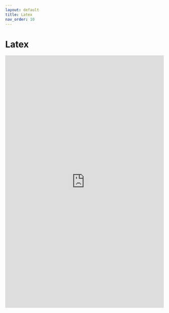 ```yaml
---
layout: default
title: Latex
nav_order: 10
---
```


# Latex

<iframe src="https://arachnoid.com/latex/" width="100%" height="800" style="border:none;">
</iframe>
